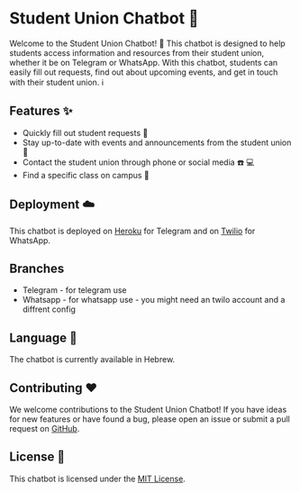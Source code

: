 # Student Union Chatbot :rocket:

Welcome to the Student Union Chatbot! :wave: This chatbot is designed to help students access information and resources from their student union, whether it be on Telegram or WhatsApp. With this chatbot, students can easily fill out requests, find out about upcoming events, and get in touch with their student union. :information_source:

## Features :sparkles:

- Quickly fill out student requests :memo:
- Stay up-to-date with events and announcements from the student union :calendar:
- Contact the student union through phone or social media :phone: :computer:
- Find a specific class on campus :school:

## Deployment :cloud:

This chatbot is deployed on [Heroku](https://www.heroku.com/) for Telegram and on [Twilio](https://www.twilio.com/) for WhatsApp.
## Branches
- Telegram - for telegram use
- Whatsapp - for whatsapp use - you might need an twilo account and a diffrent config
## Language :speech_balloon:

The chatbot is currently available in Hebrew.

## Contributing :heart:

We welcome contributions to the Student Union Chatbot! If you have ideas for new features or have found a bug, please open an issue or submit a pull request on [GitHub](https://github.com/).

## License :book:

This chatbot is licensed under the [MIT License](LICENSE).
